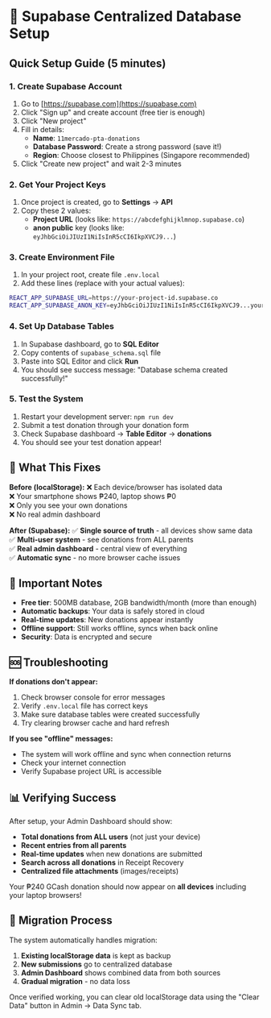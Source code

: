 # 🚀 Supabase Centralized Database Setup

## Quick Setup Guide (5 minutes)

### 1. Create Supabase Account
1. Go to [https://supabase.com](https://supabase.com)
2. Click "Sign up" and create account (free tier is enough)
3. Click "New project"
4. Fill in details:
   - **Name**: `11mercado-pta-donations`
   - **Database Password**: Create a strong password (save it!)
   - **Region**: Choose closest to Philippines (Singapore recommended)
5. Click "Create new project" and wait 2-3 minutes

### 2. Get Your Project Keys
1. Once project is created, go to **Settings** → **API**
2. Copy these 2 values:
   - **Project URL** (looks like: `https://abcdefghijklmnop.supabase.co`)
   - **anon public** key (looks like: `eyJhbGciOiJIUzI1NiIsInR5cCI6IkpXVCJ9...`)

### 3. Create Environment File
1. In your project root, create file `.env.local`
2. Add these lines (replace with your actual values):
```bash
REACT_APP_SUPABASE_URL=https://your-project-id.supabase.co
REACT_APP_SUPABASE_ANON_KEY=eyJhbGciOiJIUzI1NiIsInR5cCI6IkpXVCJ9...your-anon-key
```

### 4. Set Up Database Tables
1. In Supabase dashboard, go to **SQL Editor**
2. Copy contents of `supabase_schema.sql` file
3. Paste into SQL Editor and click **Run**
4. You should see success message: "Database schema created successfully!"

### 5. Test the System
1. Restart your development server: `npm run dev`
2. Submit a test donation through your donation form
3. Check Supabase dashboard → **Table Editor** → **donations**
4. You should see your test donation appear!

## 🎯 What This Fixes

**Before (localStorage):**
❌ Each device/browser has isolated data  
❌ Your smartphone shows ₱240, laptop shows ₱0  
❌ Only you see your own donations  
❌ No real admin dashboard  

**After (Supabase):**
✅ **Single source of truth** - all devices show same data  
✅ **Multi-user system** - see donations from ALL parents  
✅ **Real admin dashboard** - central view of everything  
✅ **Automatic sync** - no more browser cache issues  

## 🔧 Important Notes

- **Free tier**: 500MB database, 2GB bandwidth/month (more than enough)
- **Automatic backups**: Your data is safely stored in cloud
- **Real-time updates**: New donations appear instantly
- **Offline support**: Still works offline, syncs when back online
- **Security**: Data is encrypted and secure

## 🆘 Troubleshooting

**If donations don't appear:**
1. Check browser console for error messages
2. Verify `.env.local` file has correct keys
3. Make sure database tables were created successfully
4. Try clearing browser cache and hard refresh

**If you see "offline" messages:**
- The system will work offline and sync when connection returns
- Check your internet connection
- Verify Supabase project URL is accessible

## 📊 Verifying Success

After setup, your Admin Dashboard should show:
- **Total donations from ALL users** (not just your device)
- **Recent entries from all parents** 
- **Real-time updates** when new donations are submitted
- **Search across all donations** in Receipt Recovery
- **Centralized file attachments** (images/receipts)

Your ₱240 GCash donation should now appear on **all devices** including your laptop browsers!

## 🔄 Migration Process

The system automatically handles migration:
1. **Existing localStorage data** is kept as backup
2. **New submissions** go to centralized database
3. **Admin Dashboard** shows combined data from both sources
4. **Gradual migration** - no data loss

Once verified working, you can clear old localStorage data using the "Clear Data" button in Admin → Data Sync tab.